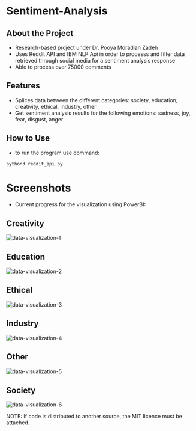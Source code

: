 # Sentiment-Analysis

## About the Project
- Research-based project under Dr. Pooya Moradian Zadeh
- Uses Reddit API and IBM NLP Api in order to processs and filter data retrieved through social media for a sentiment analysis response
- Able to process over 75000 comments
  
## Features
- Splices data between the different categories: society, education, creativity, ethical, industry, other
- Get sentiment analysis results for the following emotions: sadness, joy, fear, disgust, anger

## How to Use
- to run the program use command:
``` python
python3 reddit_api.py
```

# Screenshots
- Current progress for the visualization using PowerBI:
## Creativity
![data-visualization-1](https://github.com/user-attachments/assets/96541638-c219-49b8-950a-b136c128010f)

## Education
![data-visualization-2](https://github.com/user-attachments/assets/850edb7d-1f88-4ea2-bf00-1af473328643)

## Ethical
![data-visualization-3](https://github.com/user-attachments/assets/eeb20488-6e03-4f93-a345-d21c4a4d70b5)

## Industry
![data-visualization-4](https://github.com/user-attachments/assets/f6896456-005f-41df-b56a-c3753c3b5bbc)

## Other
![data-visualization-5](https://github.com/user-attachments/assets/0f2c8d78-0c9f-42f6-9bbe-89fe3eb8cc45)

## Society
![data-visualization-6](https://github.com/user-attachments/assets/eddeac73-730e-4a38-8515-37ba2d31f442)


NOTE: If code is distributed to another source, the MIT licence must be attached. 

